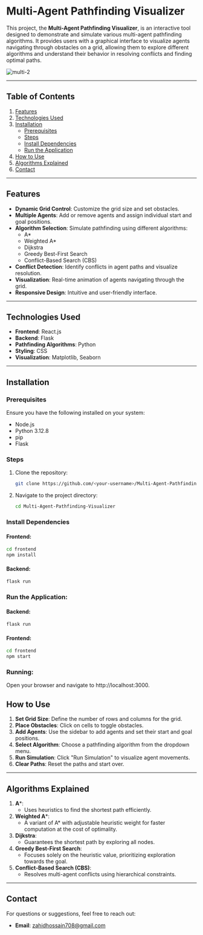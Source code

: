 # Multi-Agent Pathfinding Visualizer
This project, the **Multi-Agent Pathfinding Visualizer**, is an interactive tool designed to demonstrate and simulate various multi-agent pathfinding algorithms. It provides users with a graphical interface to visualize agents navigating through obstacles on a grid, allowing them to explore different algorithms and understand their behavior in resolving conflicts and finding optimal paths.

![multi-2](https://github.com/user-attachments/assets/20bd028a-e133-46e2-9f09-91114d705252)


---
## Table of Contents
1. [Features](#features)
2. [Technologies Used](#technologies-used)
3. [Installation](#installation)
   - [Prerequisites](#prerequisites)
   - [Steps](#steps)
   - [Install Dependencies](#install-dependencies)
   - [Run the Application](#run-the-application)
4. [How to Use](#how-to-use)
5. [Algorithms Explained](#algorithms-explained)
6. [Contact](#contact)

---
## Features
- **Dynamic Grid Control**: Customize the grid size and set obstacles.
- **Multiple Agents**: Add or remove agents and assign individual start and goal positions.
- **Algorithm Selection**: Simulate pathfinding using different algorithms:
  - A*
  - Weighted A*
  - Dijkstra
  - Greedy Best-First Search
  - Conflict-Based Search (CBS)
- **Conflict Detection**: Identify conflicts in agent paths and visualize resolution.
- **Visualization**: Real-time animation of agents navigating through the grid.
- **Responsive Design**: Intuitive and user-friendly interface.

---

## Technologies Used
- **Frontend**: React.js
- **Backend**: Flask
- **Pathfinding Algorithms**: Python
- **Styling**: CSS
- **Visualization**: Matplotlib, Seaborn

---

## Installation

### Prerequisites
Ensure you have the following installed on your system:
- Node.js
- Python 3.12.8
- pip
- Flask

### Steps
1. Clone the repository:
   ```bash
   git clone https://github.com/<your-username>/Multi-Agent-Pathfinding-Visualizer.git
2. Navigate to the project directory:
   ```bash
   cd Multi-Agent-Pathfinding-Visualizer
### Install Dependencies

#### Frontend:
```bash
cd frontend
npm install
```
#### Backend:
```bash
flask run
```

### Run the Application:
#### Backend:
```bash
flask run
```
#### Frontend:
```bash
cd frontend
npm start
```
### Running:
Open your browser and navigate to http://localhost:3000.

## How to Use

1. **Set Grid Size**: Define the number of rows and columns for the grid.
2. **Place Obstacles**: Click on cells to toggle obstacles.
3. **Add Agents**: Use the sidebar to add agents and set their start and goal positions.
4. **Select Algorithm**: Choose a pathfinding algorithm from the dropdown menu.
5. **Run Simulation**: Click "Run Simulation" to visualize agent movements.
6. **Clear Paths**: Reset the paths and start over.

---

## Algorithms Explained

1. **A***:
   - Uses heuristics to find the shortest path efficiently.
2. **Weighted A***:
   - A variant of A* with adjustable heuristic weight for faster computation at the cost of optimality.
3. **Dijkstra**:
   - Guarantees the shortest path by exploring all nodes.
4. **Greedy Best-First Search**:
   - Focuses solely on the heuristic value, prioritizing exploration towards the goal.
5. **Conflict-Based Search (CBS)**:
   - Resolves multi-agent conflicts using hierarchical constraints.

---

## Contact

For questions or suggestions, feel free to reach out:
- **Email**: zahidhossain708@gmail.com
